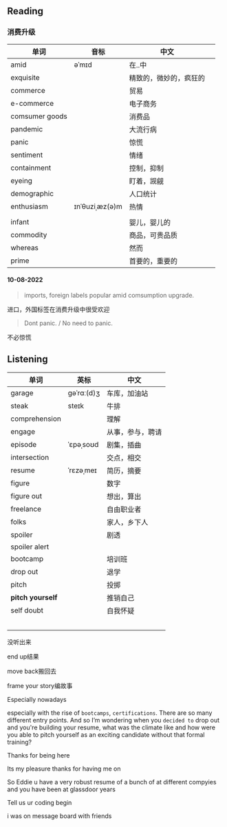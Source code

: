 ## Reading

### 消费升级

| 单词           | 音标           | 中文                   |      |
| -------------- | -------------- | ---------------------- | ---- |
| amid           | əˈmɪd          | 在..中                 |      |
| exquisite      |                | 精致的，微妙的，疯狂的 |      |
| commerce       |                | 贸易                   |      |
| e-commerce     |                | 电子商务               |      |
| comsumer goods |                | 消费品                 |      |
| pandemic       |                | 大流行病               |      |
| panic          |                | 惊慌                   |      |
| sentiment      |                | 情绪                   |      |
| containment    |                | 控制，抑制             |      |
| eyeing         |                | 盯着，觊觎             |      |
| demographic    |                | 人口统计               |      |
| enthusiasm     | ɪnˈθuziˌæz(ə)m | 热情                   |      |
|                |                |                        |      |
| infant         |                | 婴儿，婴儿的           |      |
| commodity      |                | 商品，可贵品质         |      |
| whereas        |                | 然而                   |      |
| prime          |                | 首要的，重要的         |      |



#### 10-08-2022

> imports, foreign labels popular amid comsumption upgrade.

进口，外国标签在消费升级中很受欢迎

> Dont panic. / No need to panic.

不必惊慌







## Listening

| 单词               | 英标       | 中文             |
| ------------------ | ---------- | ---------------- |
| garage             | ɡəˈrɑː(d)ʒ | 车库，加油站     |
| steak              | steɪk      | 牛排             |
| comprehension      |            | 理解             |
| engage             |            | 从事，参与，聘请 |
| episode            | ˈɛpəˌsoʊd  | 剧集，插曲       |
| intersection       |            | 交点，相交       |
| resume             | ˈrɛzəˌmeɪ  | 简历，摘要       |
| figure             |            | 数字             |
| figure out         |            | 想出，算出       |
| freelance          |            | 自由职业者       |
| folks              |            | 家人，乡下人     |
| spoiler            |            | 剧透             |
| spoiler alert      |            |                  |
| bootcamp           |            | 培训班           |
| drop out           |            | 退学             |
| pitch              |            | 投掷             |
| **pitch yourself** |            | 推销自己         |
| self doubt         |            | 自我怀疑         |
|                    |            |                  |
|                    |            |                  |
|                    |            |                  |
|                    |            |                  |
|                    |            |                  |





没听出来

end up结果

move back搬回去

frame your story编故事

Especially nowadays



especially with the rise of `bootcamps`, `certifications`. There are so many different entry points. And so I’m wondering when you `decided to` drop out and you're building your resume, what was the climate like and how were you able to pitch yourself as an exciting candidate without that formal training?





Thanks for being here

Its my pleasure thanks for having me on 

So Eddie u have a very robust resume of a bunch of at different compyies and you have been at glassdoor years

Tell us ur coding begin

i was on message board with friends























